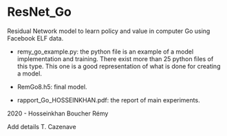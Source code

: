# ResNet_Go
Residual Network model to learn policy and value in computer Go using Facebook ELF data.

- remy_go_example.py: the python file is an example of a model implementation and training. There exist more than 25 python files of this type. This one is a good representation of what is done for creating a model.

- RemGo8.h5: final model.

- rapport_Go_HOSSEINKHAN.pdf: the report of main experiments.



2020 - Hosseinkhan Boucher Rémy



Add details T. Cazenave
